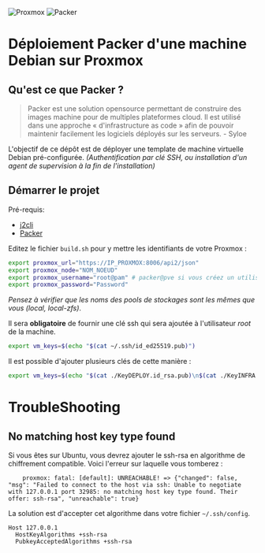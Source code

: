 ![Proxmox](https://img.shields.io/static/v1?style=for-the-badge&message=Proxmox&color=E57000&logo=Proxmox&logoColor=FFFFFF&label=) ![Packer](https://img.shields.io/badge/packer-%23E7EEF0.svg?style=for-the-badge&logo=packer&logoColor=%2302A8EF)

# Déploiement Packer d'une machine Debian sur Proxmox

## Qu'est ce que Packer ? 

> Packer est une solution opensource permettant de construire des images machine pour de multiples plateformes cloud. Il est utilisé dans une approche « d'infrastructure as code » afin de pouvoir maintenir facilement les logiciels déployés sur les serveurs. - Syloe 

L'objectif de ce dépôt est de déployer une template de machine virtuelle Debian pré-configurée. *(Authentification par clé SSH, ou installation d'un agent de supervision à la fin de l'installation)*

## Démarrer le projet

Pré-requis: 
- [j2cli](https://pypi.org/project/j2cli/) 
- [Packer](https://packer.io)

Editez le fichier `build.sh` pour y mettre les identifiants de votre Proxmox : 
```bash
export proxmox_url="https://IP_PROXMOX:8006/api2/json"
export proxmox_node="NOM_NOEUD"
export proxmox_username="root@pam" # packer@pve si vous créez un utilisateur "packer". 
export proxmox_password="Password"
```
*Pensez à vérifier que les noms des pools de stockages sont les mêmes que vous (local, local-zfs)*. 

Il sera **obligatoire** de fournir une clé ssh qui sera ajoutée à l'utilisateur *root* de la machine. 
```bash
export vm_keys=$(echo "$(cat ~/.ssh/id_ed25519.pub)")
```

Il est possible d'ajouter plusieurs clés de cette manière : 
```bash
export vm_keys=$(echo "$(cat ./KeyDEPLOY.id_rsa.pub)\n$(cat ./KeyINFRA.id_rsa.pub)\n$(cat ~/.ssh/id_rsa.pub)")
```

# TroubleShooting
## No matching host key type found
Si vous êtes sur Ubuntu, vous devrez ajouter le ssh-rsa en algorithme de chiffrement compatible. 
Voici l'erreur sur laquelle vous tomberez : 
```
    proxmox: fatal: [default]: UNREACHABLE! => {"changed": false, "msg": "Failed to connect to the host via ssh: Unable to negotiate with 127.0.0.1 port 32985: no matching host key type found. Their offer: ssh-rsa", "unreachable": true}
```

La solution est d'accepter cet algorithme dans votre fichier `~/.ssh/config`.
```
Host 127.0.0.1
  HostKeyAlgorithms +ssh-rsa
  PubkeyAcceptedAlgorithms +ssh-rsa
```